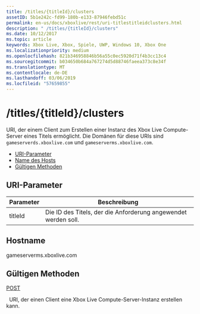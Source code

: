 ```yaml
---
title: /titles/{titleId}/clusters
assetID: 5b1e242c-fd99-180b-e133-87946febd51c
permalink: en-us/docs/xboxlive/rest/uri-titlestitleidclusters.html
description: " /titles/{titleId}/clusters"
ms.date: 10/12/2017
ms.topic: article
keywords: Xbox Live, Xbox, Spiele, UWP, Windows 10, Xbox One
ms.localizationpriority: medium
ms.openlocfilehash: 821b346958846b56a55c0ec5920d71f4b3cc13c4
ms.sourcegitcommit: b034650b684a767274d5d88746faeea373c8e34f
ms.translationtype: MT
ms.contentlocale: de-DE
ms.lasthandoff: 03/06/2019
ms.locfileid: "57659855"
---
```

# <a name="titlestitleidclusters"></a>/titles/{titleId}/clusters
URI, der einem Client zum Erstellen einer Instanz des Xbox Live Compute-Server eines Titels ermöglicht. Die Domänen für diese URIs sind `gameserverds.xboxlive.com` und `gameserverms.xboxlive.com`.
 
  * [URI-Parameter](#ID4EU)
  * [Name des Hosts](#ID4EIB)
  * [Gültigen Methoden](#ID4EPB)
 
<a id="ID4EU"></a>

 
## <a name="uri-parameters"></a>URI-Parameter
 
| Parameter| Beschreibung| 
| --- | --- | 
| titleId| Die ID des Titels, der die Anforderung angewendet werden soll.| 
  
<a id="ID4EIB"></a>

 
## <a name="host-name"></a>Hostname
 
gameserverms.xboxlive.com
  
<a id="ID4EPB"></a>

 
## <a name="valid-methods"></a>Gültigen Methoden
  
[POST](uri-titlestitleidclusters-post.md)
 
&nbsp;&nbsp;URI, der einen Client eine Xbox Live Compute-Server-Instanz erstellen kann.
   
